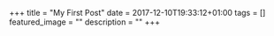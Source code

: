 +++
title =  "My First Post"
date = 2017-12-10T19:33:12+01:00
tags = []
featured_image = ""
description = ""
+++
